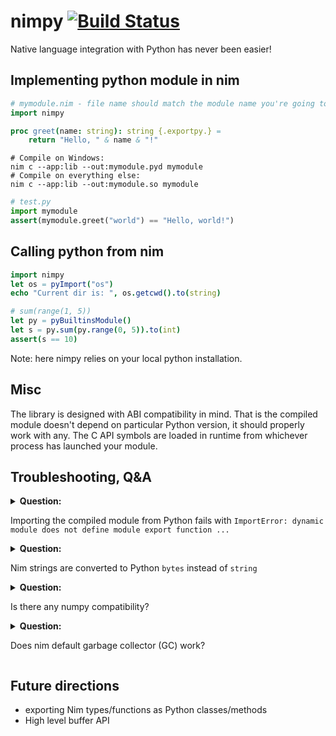 # nimpy [![Build Status](https://travis-ci.org/yglukhov/nimpy.svg?branch=master)](https://travis-ci.org/yglukhov/nimpy)

Native language integration with Python has never been easier!

## Implementing python module in nim
```nim
# mymodule.nim - file name should match the module name you're going to import from python
import nimpy

proc greet(name: string): string {.exportpy.} =
    return "Hello, " & name & "!"
```

```
# Compile on Windows:
nim c --app:lib --out:mymodule.pyd mymodule
# Compile on everything else:
nim c --app:lib --out:mymodule.so mymodule
```

```py
# test.py
import mymodule
assert(mymodule.greet("world") == "Hello, world!")
```

## Calling python from nim
```nim
import nimpy
let os = pyImport("os")
echo "Current dir is: ", os.getcwd().to(string)

# sum(range(1, 5))
let py = pyBuiltinsModule()
let s = py.sum(py.range(0, 5)).to(int)
assert(s == 10)
```
Note: here nimpy relies on your local python installation.

## Misc
The library is designed with ABI compatibility in mind. That is
the compiled module doesn't depend on particular Python version, it should
properly work with any. The C API symbols are loaded in runtime from whichever
process has launched your module.


## Troubleshooting, Q&A
<details>
<summary> <b>Question:</b>

Importing the compiled module from Python fails with `ImportError: dynamic module does not define module export function ...`
</summary>

  Make sure that the module you're importing from Python has exactly the same name as the `nim` file which the module is implemented in.
</details>

<details>
<summary> <b>Question:</b>

Nim strings are converted to Python `bytes` instead of `string`
</summary>

  nimpy converts Nim strings to Python strings usually, but since Nim strings are encoding agnostic and may contain invalid utf8 sequences, nimpy will fallback to Python `bytes` in such cases.
</details>

<details>
<summary> <b>Question:</b>

Is there any numpy compatibility?
</summary>

  nimpy allows manipulating numpy objects just how you would do it in Python,
however it not much more efficient. To get the maximum performance nimpy
exposes [Buffer protocol](https://docs.python.org/3/c-api/buffer.html), see
[raw_buffers.nim](https://github.com/yglukhov/nimpy/blob/master/nimpy/raw_buffers.nim).
[tpyfromnim.nim](https://github.com/yglukhov/nimpy/blob/master/tests/tpyfromnim.nim)
contains a very basic test for this (grep `numpy`). Higher level API might
be considered in the future, PRs are welcome.
</details>

<details>
<summary> <b>Question:</b>

Does nim default garbage collector (GC) work?
</summary>

  nimpy internally does everything needed to run the GC properly (keeps the stack bottom
  actual), and doesn't introduce any special rules on top. So the GC question boils down
  to proper GC usage in nim shared libraries, you'd better lookup elsewhere. The following
  guidelines are by no means comprehensive, but should be enough for the quick start:
  - If it's known there will be only one nimpy module in the process, you should be fine.
  - If there is more than one nimpy module, it is recommended to [move nim runtime out
    to a separate shared library](https://nim-lang.org/docs/nimc.html#dll-generation).
    However it might not be needed if nim references are known to never travel between
    nim shared libraries.
  - If you hit any GC problems with nimpy, whether you followed these guidelines or not,
    please report them to nimpy tracker :)

</details>

## Future directions
* exporting Nim types/functions as Python classes/methods
* High level buffer API


